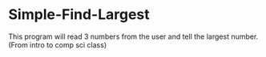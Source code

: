 # Simple-Find-Largest
This program will read 3 numbers from the user and tell the largest number. (From intro to comp sci class)
